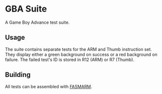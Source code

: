 # GBA Suite
A Game Boy Advance test suite.

## Usage
The suite contains separate tests for the ARM and Thumb instruction set. They display either a green background on success or a red background on failure. The failed test's ID is stored in R12 (ARM) or R7 (Thumb).

## Building
All tests can be assembled with [FASMARM](https://arm.flatassembler.net/).
